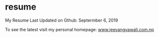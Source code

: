 # resume
My Resume
Last Updated on Gthub: Septermber 6, 2019

To see the latest visit my personal homepage: www.jeevangyawali.com.np
